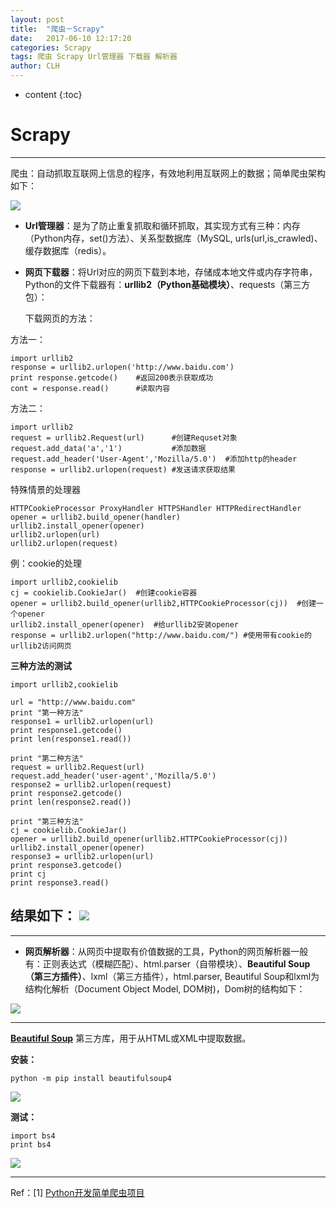 ```yaml
---
layout: post
title:  "爬虫－Scrapy"
date:   2017-06-10 12:17:20 
categories: Scrapy
tags: 爬虫 Scrapy Url管理器 下载器 解析器
author: CLH
---
```


* content
{:toc}

# Scrapy #

----------
爬虫：自动抓取互联网上信息的程序，有效地利用互联网上的数据；简单爬虫架构如下：

![](http://i.imgur.com/mLL3ZiG.jpg)


- **Url管理器**：是为了防止重复抓取和循环抓取，其实现方式有三种：内存（Python内存，set()方法）、关系型数据库（MySQL, urls(url,is_crawled)、缓存数据库（redis）。
- **网页下载器**：将Url对应的网页下载到本地，存储成本地文件或内存字符串，Python的文件下载器有：**urllib2（Python基础模块）**、requests（第三方包）：

	下载网页的方法：
	
方法一：

    import urllib2
    response = urllib2.urlopen('http://www.baidu.com')
    print response.getcode() 	#返回200表示获取成功
	cont = response.read()		#读取内容

方法二：

	import urllib2
	request = urllib2.Request(url)		#创建Requset对象
	request.add_data('a','1')			#添加数据
	request.add_header('User-Agent','Mozilla/5.0')	#添加http的header
	response = urllib2.urlopen(request)	#发送请求获取结果

特殊情景的处理器

	HTTPCookieProcessor ProxyHandler HTTPSHandler HTTPRedirectHandler
	opener = urllib2.build_opener(handler)
	urllib2.install_opener(opener)
	urllib2.urlopen(url)
	urllib2.urlopen(request)

例：cookie的处理

	import urllib2,cookielib
	cj = cookielib.CookieJar()	#创建cookie容器
	opener = urllib2.build_opener(urllib2,HTTPCookieProcessor(cj))	#创建一个opener
	urllib2.install_opener(opener)	#给urllib2安装opener
	response = urllib2.urlopen("http://www.baidu.com/")	#使用带有cookie的urllib2访问网页

**三种方法的测试**

    import urllib2,cookielib
    
    url = "http://www.baidu.com"
    print "第一种方法"
    response1 = urllib2.urlopen(url)
    print response1.getcode()
    print len(response1.read())
    
    print "第二种方法"
    request = urllib2.Request(url)
    request.add_header('user-agent','Mozilla/5.0')
    response2 = urllib2.urlopen(request)
    print response2.getcode()
    print len(response2.read())
    
    print "第三种方法"
    cj = cookielib.CookieJar()
    opener = urllib2.build_opener(urllib2.HTTPCookieProcessor(cj))
    urllib2.install_opener(opener)
    response3 = urllib2.urlopen(url)
    print response3.getcode()
    print cj
    print response3.read()

**结果如下：**
![](http://i.imgur.com/YikSBQG.jpg)
----------

----------

- **网页解析器**：从网页中提取有价值数据的工具，Python的网页解析器一般有：正则表达式（模糊匹配）、html.parser（自带模块）、**Beautiful Soup（第三方插件）**、lxml（第三方插件），html.parser, Beautiful Soup和lxml为结构化解析（Document Object Model, DOM树)，Dom树的结构如下：

![](http://i.imgur.com/btjG0g6.png)

--------
[**Beautiful Soup**](http://www.crummy.com/software/BeautifulSoup) 第三方库，用于从HTML或XML中提取数据。

**安装：**

    python -m pip install beautifulsoup4

![](http://i.imgur.com/h27LS6R.jpg)

**测试：**

    import bs4
    print bs4

![](http://i.imgur.com/PjxRliI.jpg)

----------
Ref：[1] [Python开发简单爬虫项目](https://www.youtube.com/playlist?list=PLO5e_-yXpYLAYi9W9n4FukZJR_fEHqwtt)